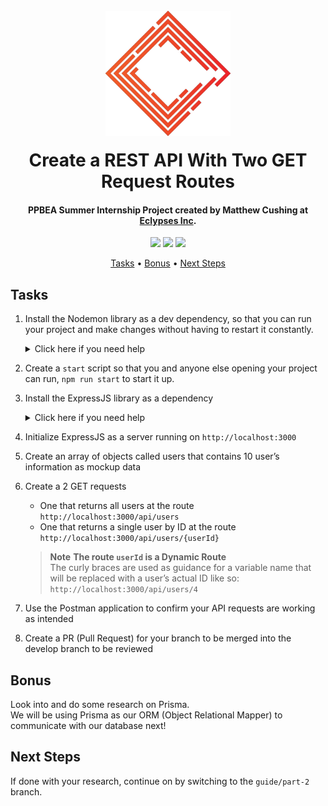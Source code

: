 <h1 align="center">
  <br>
  <a href="https://eclypses.com"><img src="./Eclypses_I_C_S.png" alt="Eclypses Inc" width="200" style="margin-bottom:15px;"></a>
  <br>
  Create a REST API With Two GET Request Routes
  <br>
</h1>

<h4 align="center">PPBEA Summer Internship Project created by Matthew Cushing at <a href="https://eclypses.com" target="_blank">Eclypses Inc</a>.</h4>

<p align="center">
<img src="https://badgen.net/badge/project/part%201?color=DF5D39&labelColor=1C3243&icon=https://raw.githubusercontent.com/MatthewCushing/icons/develop/Eclypses_Icon_Vector.svg">
<img src="https://badgen.net/badge/language/javascript?color=DF5D39&labelColor=1C3243&icon=https://raw.githubusercontent.com/MatthewCushing/icons/develop/Eclypses_Icon_Vector.svg">
<img src="https://badgen.net/badge/frameworks/node,express,prisma?&color=DF5D39&labelColor=1C3243&icon=https://raw.githubusercontent.com/MatthewCushing/icons/develop/Eclypses_Icon_Vector.svg&list=|">
</p>

<p align="center">
  <a href="#tasks">Tasks</a> •
  <a href="#bonus">Bonus</a> •
  <a href="#next-steps">Next Steps</a>
</p>

## Tasks

  1. Install the Nodemon library as a dev dependency, so that you can run your project and make changes without having to restart it constantly.
     <details>
     <summary>Click here if you need help</summary>

     ```bash
     npm install -D nodemon
     ```

     </details>

  2. Create a `start` script so that you and anyone else opening your project can run, `npm run start` to start it up.

  3. Install the ExpressJS library as a dependency
     <details>
     <summary>Click here if you need help</summary>

     ```bash
     npm install express
     ```

     </details>

  4. Initialize ExpressJS as a server running on `http://localhost:3000`
  5. Create an array of objects called users that contains 10 user’s information as mockup data
  6. Create a 2 GET requests
      - One that returns all users at the route `http://localhost:3000/api/users`
      - One that returns a single user by ID at the route `http://localhost:3000/api/users/{userId}`

      > **Note** **The route `userId` is a Dynamic Route**  
      > The curly braces are used as guidance for a variable name that will be replaced with a user’s actual ID like so: `http://localhost:3000/api/users/4`

  7. Use the Postman application to confirm your API requests are working as intended
  8. Create a PR (Pull Request) for your branch to be merged into the develop branch to be reviewed

## Bonus

Look into and do some research on Prisma.  
We will be using Prisma as our ORM (Object Relational Mapper) to communicate with our database next!

## Next Steps

If done with your research, continue on by switching to the `guide/part-2` branch.
